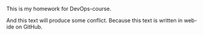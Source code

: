 This is my homework for DevOps-course.

And this text will produce some conflict.
Because this text is written in web-ide on GitHub.
